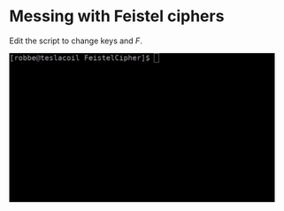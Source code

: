 
# Messing with Feistel ciphers

Edit the script to change keys and *F*.

![feistel.gif](feistel.gif)
